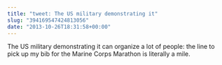 ```yaml
---
title: "tweet: The US military demonstrating it"
slug: "394169547424813056"
date: "2013-10-26T18:31:58+00:00"
---
```

The US military demonstrating it can organize a lot of people: the line to pick up my bib for the Marine Corps Marathon is literally a mile.